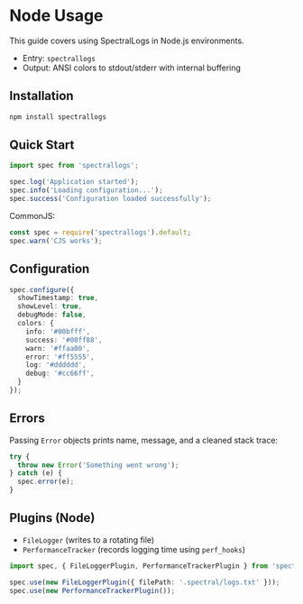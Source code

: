 # Node Usage

This guide covers using SpectralLogs in Node.js environments.

- Entry: `spectrallogs`
- Output: ANSI colors to stdout/stderr with internal buffering

## Installation

```bash
npm install spectrallogs
```

## Quick Start

```ts
import spec from 'spectrallogs';

spec.log('Application started');
spec.info('Loading configuration...');
spec.success('Configuration loaded successfully');
```

CommonJS:

```js
const spec = require('spectrallogs').default;
spec.warn('CJS works');
```

## Configuration

```ts
spec.configure({
  showTimestamp: true,
  showLevel: true,
  debugMode: false,
  colors: {
    info: '#00bfff',
    success: '#00ff88',
    warn: '#ffaa00',
    error: '#ff5555',
    log: '#dddddd',
    debug: '#cc66ff',
  }
});
```

## Errors

Passing `Error` objects prints name, message, and a cleaned stack trace:

```ts
try {
  throw new Error('Something went wrong');
} catch (e) {
  spec.error(e);
}
```

## Plugins (Node)

- `FileLogger` (writes to a rotating file)
- `PerformanceTracker` (records logging time using `perf_hooks`)

```ts
import spec, { FileLoggerPlugin, PerformanceTrackerPlugin } from 'spectrallogs';

spec.use(new FileLoggerPlugin({ filePath: '.spectral/logs.txt' }));
spec.use(new PerformanceTrackerPlugin());
```
